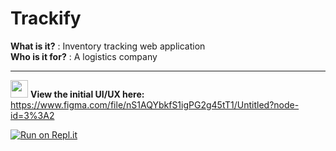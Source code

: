 # Trackify

<b>What is it?</b> : Inventory tracking web application <br>
<b>Who is it for?</b> : A logistics company

---

<img src="https://user-images.githubusercontent.com/67070886/168157683-a79e34bc-4742-4d8b-995e-50971555f385.png" width="28px"/> <b>View the initial UI/UX here:</b> https://www.figma.com/file/nS1AQYbkfS1igPG2g45tT1/Untitled?node-id=3%3A2

[![Run on Repl.it](https://repl.it/badge/github/sararita28/trackify)](https://repl.it/github/sararita28/trackify)

